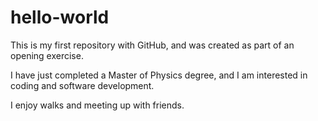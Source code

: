 # hello-world
This is my first repository with GitHub, and was created as part of an opening exercise.

I have just completed a Master of Physics degree, and I am interested in coding and software development.

I enjoy walks and meeting up with friends.


